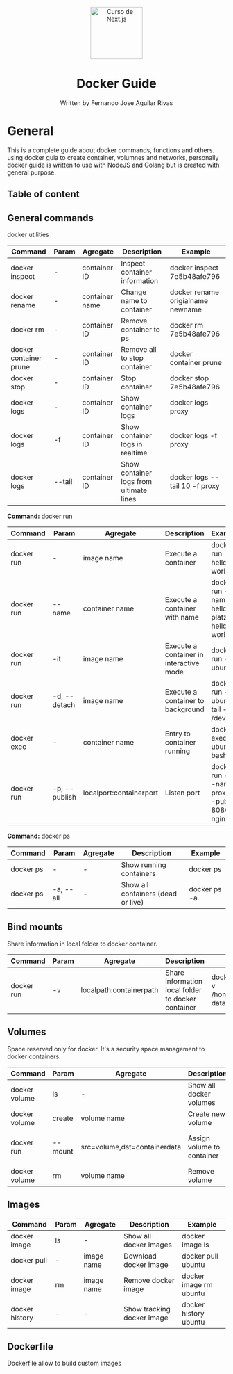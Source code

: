 <p align="center">
    <img alt="Curso de Next.js" src="https://www.docker.com/wp-content/uploads/2022/03/horizontal-logo-monochromatic-white.png.webp" width="120" />
</p>
<h1 align="center">
  Docker Guide
</h1>
<p align="center">
  Written by Fernando Jose Aguilar Rivas
</p>

# General
This is a complete guide about docker commands, functions and others. using docker guia to create container, volumnes and networks, personally docker guide is written to use with NodeJS and Golang but is created with general purpose.

## Table of content

## General commands

docker utilities

| Command | Param | Agregate | Description | Example |
| ------------ | ------------ | ------------ | ------------ | ------------ |
|  docker inspect | - |  container ID | Inspect container information | docker inspect 7e5b48afe796 |
|  docker rename | - |  container name | Change name to container | docker rename origialname newname |
|  docker rm | - |  container ID | Remove container to ps | docker rm 7e5b48afe796 |
|  docker container prune | - |  container ID | Remove all to stop container | docker container prune |
|  docker stop | - |  container ID | Stop container | docker stop 7e5b48afe796 |
|  docker logs | - |  container ID | Show container logs | docker logs proxy |
|  docker logs | -f |  container ID | Show container logs in realtime | docker logs -f proxy |
|  docker logs | --tail |  container ID | Show container logs from ultimate lines | docker logs --tail 10 -f proxy |


**Command:** docker run

| Command | Param | Agregate | Description | Example |
| ------------ | ------------ | ------------ | ------------ | ------------ |
|  docker run | -  |  image name | Execute a container | docker run hello-world |
|  docker run | --name  |  container name | Execute a container with name | docker run --name hello-platzi hello-world |
|  docker run | -it | image name | Execute a container in interactive mode | docker run -it ubuntu |
|  docker run | -d, --detach | image name | Execute a container to background | docker run -d ubuntu tail -f /dev/null|
|  docker exec | - | container name | Entry to container running | docker exec -it ubuntu bash|
|  docker run | -p, --publish | localport:containerport | Listen port | docker run -d --name proxy --publish 8080:80 nginx |

**Command:** docker ps

| Command | Param | Agregate | Description | Example |
| ------------ | ------------ | ------------ | ------------ | ------------ |
|  docker ps | -  | - | Show running containers  | docker ps |
|  docker ps | -a, --all | - | Show all containers (dead or live) | docker ps -a |


## Bind mounts

Share information in local folder to docker container.

| Command | Param | Agregate | Description | Example |
| ------------ | ------------ | ------------ | ------------ | ------------ |
|  docker run | -v  | localpath:containerpath | Share information local folder to docker container  | docker run -d --name mongodb -v /home/feraguilar/Escritorio/docker-data:/data/db mongo |

## Volumes

Space reserved only for docker. It's a security space management to docker containers.

| Command | Param | Agregate | Description | Example |
| ------------ | ------------ | ------------ | ------------ | ------------ |
|  docker volume | ls  | - | Show all docker volumes  | docker volume ls |
|  docker volume | create  | volume name | Create new volume  | docker volume create mongodata |
|  docker run | --mount  | src=volume,dst=containerdata | Assign volume to container  | docker run -d --name mongodb --mount src=mongodata,dst=/data/db mongo |
|  docker volume | rm | volume name | Remove volume | docker volume rm mongodata |

## Images

| Command | Param | Agregate | Description | Example |
| ------------ | ------------ | ------------ | ------------ | ------------ |
|  docker image | ls  | - | Show all docker images  | docker image ls |
|  docker pull | -  | image name | Download docker image  | docker pull ubuntu |
|  docker image | rm  | image name | Remove docker image  | docker image rm ubuntu |
|  docker history | -  | - | Show tracking docker image  | docker history ubuntu |

## Dockerfile

Dockerfile allow to build custom images





